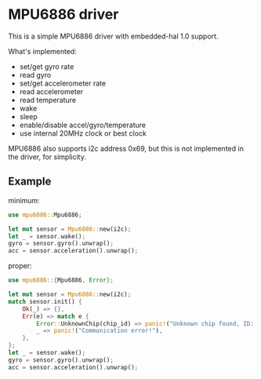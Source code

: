 # MPU6886 driver

This is a simple MPU6886 driver with embedded-hal 1.0 support.

What's implemented:

- set/get gyro rate
- read gyro
- set/get accelerometer rate
- read accelerometer
- read temperature
- wake
- sleep
- enable/disable accel/gyro/temperature
- use internal 20MHz clock or best clock

MPU6886 also supports i2c address 0x69, but this is not implemented in the driver, for simplicity.

## Example

minimum:

```rust
use mpu6886::Mpu6886;

let mut sensor = Mpu6886::new(i2c);
let _ = sensor.wake();
gyro = sensor.gyro().unwrap();
acc = sensor.acceleration().unwrap();
```

proper:

```rust
use mpu6886::{Mpu6886, Error};

let mut sensor = Mpu6886::new(i2c);
match sensor.init() {
    Ok(_) => {},
    Err(e) => match e {
        Error::UnknownChip(chip_id) => panic!("Unknown chip found, ID: {}", chip_id),
        _ => panic!("Communication error!"),
    },
};
let _ = sensor.wake();
gyro = sensor.gyro().unwrap();
acc = sensor.acceleration().unwrap();
```
